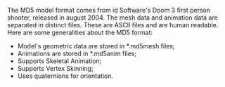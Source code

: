 The MD5 model format comes from id Software's Doom 3 first person shooter, released in august 2004. The mesh data and animation data are separated in distinct files. These are ASCII files and are human readable. Here are some generalities about the MD5 format:
- Model's geometric data are stored in *.md5mesh files;
- Animations are stored in *.md5anim files;
- Supports Skeletal Animation;
- Supports Vertex Skinning;
- Uses quaternions for orientation.
